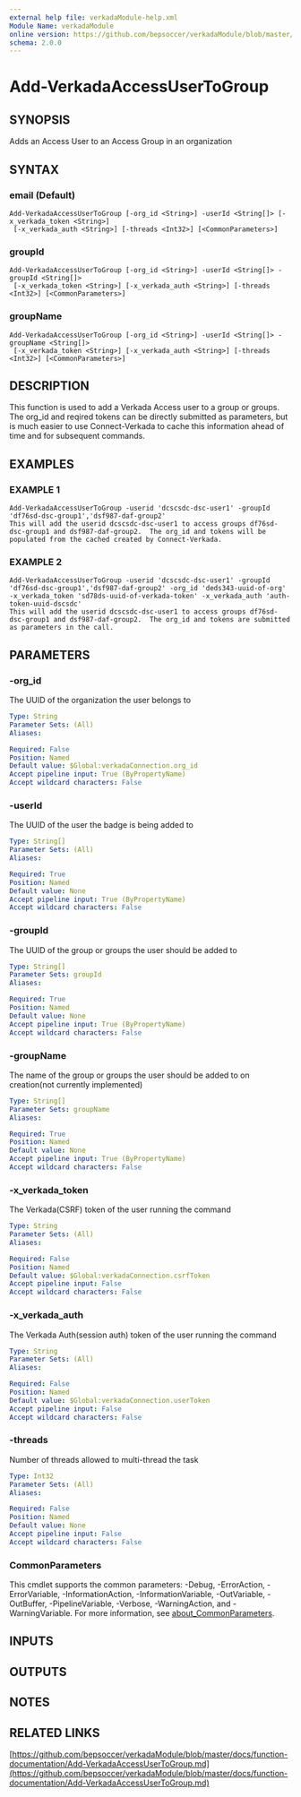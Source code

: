 ```yaml
---
external help file: verkadaModule-help.xml
Module Name: verkadaModule
online version: https://github.com/bepsoccer/verkadaModule/blob/master/docs/function-documentation/Add-VerkadaAccessUserToGroup.md
schema: 2.0.0
---
```


# Add-VerkadaAccessUserToGroup

## SYNOPSIS
Adds an Access User to an Access Group in an organization

## SYNTAX

### email (Default)
```
Add-VerkadaAccessUserToGroup [-org_id <String>] -userId <String[]> [-x_verkada_token <String>]
 [-x_verkada_auth <String>] [-threads <Int32>] [<CommonParameters>]
```

### groupId
```
Add-VerkadaAccessUserToGroup [-org_id <String>] -userId <String[]> -groupId <String[]>
 [-x_verkada_token <String>] [-x_verkada_auth <String>] [-threads <Int32>] [<CommonParameters>]
```

### groupName
```
Add-VerkadaAccessUserToGroup [-org_id <String>] -userId <String[]> -groupName <String[]>
 [-x_verkada_token <String>] [-x_verkada_auth <String>] [-threads <Int32>] [<CommonParameters>]
```

## DESCRIPTION
This function is used to add a Verkada Access user to a group or groups.
The org_id and reqired tokens can be directly submitted as parameters, but is much easier to use Connect-Verkada to cache this information ahead of time and for subsequent commands.

## EXAMPLES

### EXAMPLE 1
```
Add-VerkadaAccessUserToGroup -userid 'dcscsdc-dsc-user1' -groupId 'df76sd-dsc-group1','dsf987-daf-group2'
This will add the userid dcscsdc-dsc-user1 to access groups df76sd-dsc-group1 and dsf987-daf-group2.  The org_id and tokens will be populated from the cached created by Connect-Verkada.
```

### EXAMPLE 2
```
Add-VerkadaAccessUserToGroup -userid 'dcscsdc-dsc-user1' -groupId 'df76sd-dsc-group1','dsf987-daf-group2' -org_id 'deds343-uuid-of-org' -x_verkada_token 'sd78ds-uuid-of-verkada-token' -x_verkada_auth 'auth-token-uuid-dscsdc'
This will add the userid dcscsdc-dsc-user1 to access groups df76sd-dsc-group1 and dsf987-daf-group2.  The org_id and tokens are submitted as parameters in the call.
```

## PARAMETERS

### -org_id
The UUID of the organization the user belongs to

```yaml
Type: String
Parameter Sets: (All)
Aliases:

Required: False
Position: Named
Default value: $Global:verkadaConnection.org_id
Accept pipeline input: True (ByPropertyName)
Accept wildcard characters: False
```

### -userId
The UUID of the user the badge is being added to

```yaml
Type: String[]
Parameter Sets: (All)
Aliases:

Required: True
Position: Named
Default value: None
Accept pipeline input: True (ByPropertyName)
Accept wildcard characters: False
```

### -groupId
The UUID of the group or groups the user should be added to

```yaml
Type: String[]
Parameter Sets: groupId
Aliases:

Required: True
Position: Named
Default value: None
Accept pipeline input: True (ByPropertyName)
Accept wildcard characters: False
```

### -groupName
The name of the group or groups the user should be added to on creation(not currently implemented)

```yaml
Type: String[]
Parameter Sets: groupName
Aliases:

Required: True
Position: Named
Default value: None
Accept pipeline input: True (ByPropertyName)
Accept wildcard characters: False
```

### -x_verkada_token
The Verkada(CSRF) token of the user running the command

```yaml
Type: String
Parameter Sets: (All)
Aliases:

Required: False
Position: Named
Default value: $Global:verkadaConnection.csrfToken
Accept pipeline input: False
Accept wildcard characters: False
```

### -x_verkada_auth
The Verkada Auth(session auth) token of the user running the command

```yaml
Type: String
Parameter Sets: (All)
Aliases:

Required: False
Position: Named
Default value: $Global:verkadaConnection.userToken
Accept pipeline input: False
Accept wildcard characters: False
```

### -threads
Number of threads allowed to multi-thread the task

```yaml
Type: Int32
Parameter Sets: (All)
Aliases:

Required: False
Position: Named
Default value: None
Accept pipeline input: False
Accept wildcard characters: False
```

### CommonParameters
This cmdlet supports the common parameters: -Debug, -ErrorAction, -ErrorVariable, -InformationAction, -InformationVariable, -OutVariable, -OutBuffer, -PipelineVariable, -Verbose, -WarningAction, and -WarningVariable. For more information, see [about_CommonParameters](http://go.microsoft.com/fwlink/?LinkID=113216).

## INPUTS

## OUTPUTS

## NOTES

## RELATED LINKS

[https://github.com/bepsoccer/verkadaModule/blob/master/docs/function-documentation/Add-VerkadaAccessUserToGroup.md](https://github.com/bepsoccer/verkadaModule/blob/master/docs/function-documentation/Add-VerkadaAccessUserToGroup.md)

